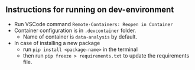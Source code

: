 ## Instructions for running on dev-environment

- Run VSCode command `Remote-Containers: Reopen in Container`
- Container configuration is in `.devcontainer` folder. 
    - Name of container is `data-analysis` by default.
- In case of installing a new package
    - run `pip install <package-name>` in the terminal
    - then run `pip freeze > requirements.txt` to update the requirements file.